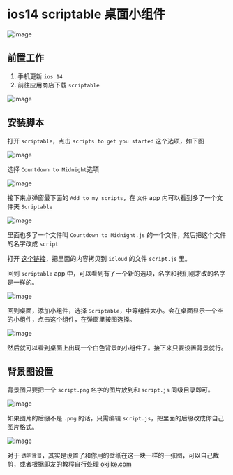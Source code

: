 # ios14 scriptable 桌面小组件

![image](./images/final.png)

## 前置工作

1. 手机更新 `ios 14`
2. 前往应用商店下载 `scriptable`

![image](./images/scriptable.jpeg)

## 安装脚本

打开 `scriptable`，点击 `scripts to get you started` 这个选项，如下图

![image](./images/step1.jpg)

选择 `Countdown to Midnight`选项

![image](./images/step2.jpeg)

接下来点弹窗最下面的 `Add to my scripts`，在 `文件` app 内可以看到多了一个文件夹 `Scriptable`

![image](./images/step3.jpeg)

里面也多了一个文件叫 `Countdown to Midnight.js` 的一个文件，然后把这个文件的名字改成 `script`

打开 [这个链接](./script.js)，把里面的内容拷贝到 `icloud` 的文件 `script.js` 里。

回到 `scriptable` app 中，可以看到有了一个新的选项，名字和我们刚才改的名字是一样的。

![image](./images/step4.jpeg)

回到桌面，添加小组件，选择 `Scriptable`，中等组件大小。会在桌面显示一个空的小组件，点击这个组件，在弹窗里按图选择。

![image](./images/step5.jpeg)

然后就可以看到桌面上出现一个白色背景的小组件了。接下来只要设置背景就行。

## 背景图设置

背景图只要把一个 `script.png` 名字的图片放到和 `script.js` 同级目录即可。

![image](./images/icloud.jpeg)

如果图片的后缀不是 `.png` 的话，只需编辑 `script.js`，把里面的后缀改成你自己图片格式。

![image](./images/step6.jpeg)

对于 `透明背景`，其实是设置了和你用的壁纸在这一块一样的一张图，可以自己裁剪，或者根据即友的教程自行处理 [okjike.com](https://web.okjike.com/originalPost/5f7122dd2161af001843e7c9)

